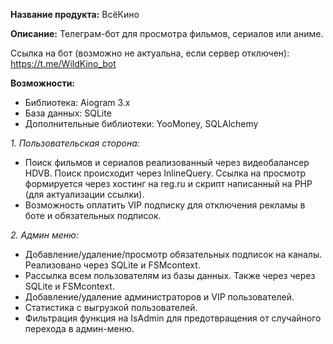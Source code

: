 **Название продукта:** ВсёКино

**Описание:** Телеграм-бот для просмотра фильмов, сериалов или аниме.

Ссылка на бот (возможно не актуальна, если сервер отключен): https://t.me/WildKino_bot

**Возможности:**

- Библиотека: Aiogram 3.x
- База данных: SQLite
- Дополнительные библиотеки: YooMoney, SQLAlchemy


_1. Пользовательская сторона:_

- Поиск фильмов и сериалов реализованный через видеобалансер HDVB. Поиск происходит через InlineQuery. Ссылка на просмотр формируется через хостинг на reg.ru и скрипт написанный на PHP (для актуализации ссылки).
- Возможность оплатить VIP подписку для отключения рекламы в боте и обязательных подписок.

_2. Админ меню:_

- Добавление/удаление/просмотр обязательных подписок на каналы. Реализовано через SQLite и FSMcontext.
- Рассылка всем пользователям из базы данных. Также через через SQLite и FSMcontext.
- Добавление/удаление администраторов и VIP пользователей.
- Статистика с выгрузкой пользователей.
- Фильтрация функция на IsAdmin для предотвращения от случайного перехода в админ-меню.
